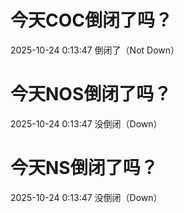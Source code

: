 # 今天COC倒闭了吗？

2025-10-24 0:13:47 倒闭了（Not Down）

# 今天NOS倒闭了吗？

2025-10-24 0:13:47 没倒闭（Down）

# 今天NS倒闭了吗？

2025-10-24 0:13:47 没倒闭（Down）

